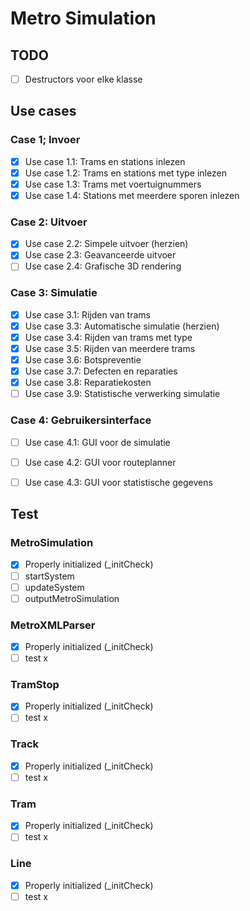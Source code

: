 # Metro Simulation

## TODO
- [ ] Destructors voor elke klasse

## Use cases

### Case 1; Invoer
-[X] Use case 1.1: Trams en stations inlezen
-[X] Use case 1.2: Trams en stations met type inlezen
-[X] Use case 1.3: Trams met voertuignummers
-[X] Use case 1.4: Stations met meerdere sporen inlezen

### Case 2: Uitvoer
-[x] Use case 2.2: Simpele uitvoer (herzien) 
-[x] Use case 2.3: Geavanceerde uitvoer 
-[ ] Use case 2.4: Grafische 3D rendering

### Case 3: Simulatie
-[X] Use case 3.1: Rijden van trams 
-[X] Use case 3.3: Automatische simulatie (herzien)
-[X] Use case 3.4: Rijden van trams met type
-[X] Use case 3.5: Rijden van meerdere trams
-[X] Use case 3.6: Botspreventie
-[X] Use case 3.7: Defecten en reparaties
-[X] Use case 3.8: Reparatiekosten
-[ ] Use case 3.9: Statistische verwerking simulatie

### Case 4: Gebruikersinterface
-[ ] Use case 4.1: GUI voor de simulatie
-[ ] Use case 4.2: GUI voor routeplanner
-[ ] Use case 4.3: GUI voor statistische gegevens


## Test
### MetroSimulation
- [x] Properly initialized (_initCheck)
- [ ] startSystem
- [ ] updateSystem
- [ ] outputMetroSimulation
### MetroXMLParser
- [x] Properly initialized (_initCheck)
- [ ] test x
### TramStop
- [x] Properly initialized (_initCheck)
- [ ] test x
### Track
- [x] Properly initialized (_initCheck)
- [ ] test x
### Tram
- [x] Properly initialized (_initCheck)
- [ ] test x
### Line
- [x] Properly initialized (_initCheck)
- [ ] test x

